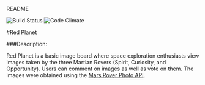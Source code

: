 README

![Build Status](https://codeship.com/projects/58a3b060-953d-0133-ccd7-4a53072d6648/status?branch=master)
![Code Climate](https://codeclimate.com/github/jrpespisa/mars-imageboard.png)

#Red Planet

###Description:

  Red Planet is a basic image board where space exploration enthusiasts view
images taken by the three Martian Rovers (Spirit, Curiosity, and Opportunity).
Users can comment on images as well as vote on them. The images were obtained
using the [Mars Rover Photo API](https://github.com/chrisccerami/mars-photo-api).
